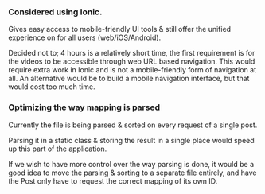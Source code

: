 ### Considered using Ionic.
Gives easy access to mobile-friendly UI tools & still offer the unified experience on for all users (web/iOS/Android). 

Decided not to; 4 hours is a relatively short time, the first requirement is for the videos to be accessible through web URL based navigation. This would require extra work in Ionic and is not a mobile-friendly form of navigation at all.
An alternative would be to build a mobile navigation interface, but that would cost too much time.

### Optimizing the way mapping is parsed
Currently the file is being parsed & sorted on every request of a single post.

Parsing it in a static class & storing the result in a single place would speed up this part of the application.

If we wish to have more control over the way parsing is done, it would be a good idea to move the parsing & sorting to a separate file entirely, and have the Post only have to request the correct mapping of its own ID.
